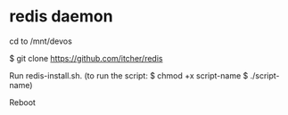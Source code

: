# redis daemon

cd to /mnt/devos

$ git clone https://github.com/itcher/redis

Run redis-install.sh. 
(to run the script: $ chmod +x script-name $ ./script-name)

Reboot
